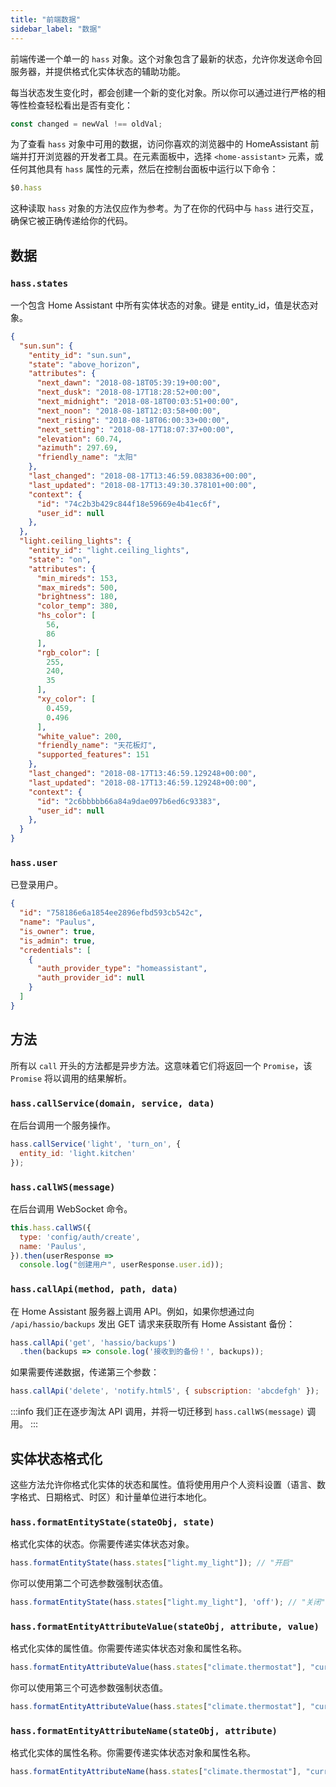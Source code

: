 ```yaml
---
title: "前端数据"
sidebar_label: "数据"
---
```


前端传递一个单一的 `hass` 对象。这个对象包含了最新的状态，允许你发送命令回服务器，并提供格式化实体状态的辅助功能。

每当状态发生变化时，都会创建一个新的变化对象。所以你可以通过进行严格的相等性检查轻松看出是否有变化：

```js
const changed = newVal !== oldVal;
```

为了查看 `hass` 对象中可用的数据，访问你喜欢的浏览器中的 HomeAssistant 前端并打开浏览器的开发者工具。在元素面板中，选择 `<home-assistant>` 元素，或任何其他具有 `hass` 属性的元素，然后在控制台面板中运行以下命令：

```js
$0.hass
```

这种读取 `hass` 对象的方法仅应作为参考。为了在你的代码中与 `hass` 进行交互，确保它被正确传递给你的代码。

## 数据

### `hass.states`

一个包含 Home Assistant 中所有实体状态的对象。键是 entity_id，值是状态对象。

```json
{
  "sun.sun": {
    "entity_id": "sun.sun",
    "state": "above_horizon",
    "attributes": {
      "next_dawn": "2018-08-18T05:39:19+00:00",
      "next_dusk": "2018-08-17T18:28:52+00:00",
      "next_midnight": "2018-08-18T00:03:51+00:00",
      "next_noon": "2018-08-18T12:03:58+00:00",
      "next_rising": "2018-08-18T06:00:33+00:00",
      "next_setting": "2018-08-17T18:07:37+00:00",
      "elevation": 60.74,
      "azimuth": 297.69,
      "friendly_name": "太阳"
    },
    "last_changed": "2018-08-17T13:46:59.083836+00:00",
    "last_updated": "2018-08-17T13:49:30.378101+00:00",
    "context": {
      "id": "74c2b3b429c844f18e59669e4b41ec6f",
      "user_id": null
    },
  },
  "light.ceiling_lights": {
    "entity_id": "light.ceiling_lights",
    "state": "on",
    "attributes": {
      "min_mireds": 153,
      "max_mireds": 500,
      "brightness": 180,
      "color_temp": 380,
      "hs_color": [
        56,
        86
      ],
      "rgb_color": [
        255,
        240,
        35
      ],
      "xy_color": [
        0.459,
        0.496
      ],
      "white_value": 200,
      "friendly_name": "天花板灯",
      "supported_features": 151
    },
    "last_changed": "2018-08-17T13:46:59.129248+00:00",
    "last_updated": "2018-08-17T13:46:59.129248+00:00",
    "context": {
      "id": "2c6bbbbb66a84a9dae097b6ed6c93383",
      "user_id": null
    },
  }
}
```

### `hass.user`

已登录用户。

```json
{
  "id": "758186e6a1854ee2896efbd593cb542c",
  "name": "Paulus",
  "is_owner": true,
  "is_admin": true,
  "credentials": [
    {
      "auth_provider_type": "homeassistant",
      "auth_provider_id": null
    }
  ]
}
```

## 方法

所有以 `call` 开头的方法都是异步方法。这意味着它们将返回一个 `Promise`，该 `Promise` 将以调用的结果解析。

### `hass.callService(domain, service, data)`

在后台调用一个服务操作。

```js
hass.callService('light', 'turn_on', {
  entity_id: 'light.kitchen'
});
```

### `hass.callWS(message)`

在后台调用 WebSocket 命令。

```js
this.hass.callWS({
  type: 'config/auth/create',
  name: 'Paulus',
}).then(userResponse =>
  console.log("创建用户", userResponse.user.id));
```

### `hass.callApi(method, path, data)`

在 Home Assistant 服务器上调用 API。例如，如果你想通过向 `/api/hassio/backups` 发出 GET 请求来获取所有 Home Assistant 备份：

```js
hass.callApi('get', 'hassio/backups')
  .then(backups => console.log('接收到的备份！', backups));
```

如果需要传递数据，传递第三个参数：

```js
hass.callApi('delete', 'notify.html5', { subscription: 'abcdefgh' });
```

:::info
我们正在逐步淘汰 API 调用，并将一切迁移到 `hass.callWS(message)` 调用。
:::

## 实体状态格式化

这些方法允许你格式化实体的状态和属性。值将使用用户个人资料设置（语言、数字格式、日期格式、时区）和计量单位进行本地化。

### `hass.formatEntityState(stateObj, state)`

格式化实体的状态。你需要传递实体状态对象。

```js
hass.formatEntityState(hass.states["light.my_light"]); // "开启"
```

你可以使用第二个可选参数强制状态值。

```js
hass.formatEntityState(hass.states["light.my_light"], 'off'); // "关闭"
```

### `hass.formatEntityAttributeValue(stateObj, attribute, value)`

格式化实体的属性值。你需要传递实体状态对象和属性名称。

```js
hass.formatEntityAttributeValue(hass.states["climate.thermostat"], "current_temperature"); // "20.5 °C"
```

你可以使用第三个可选参数强制状态值。

```js
hass.formatEntityAttributeValue(hass.states["climate.thermostat"], "current_temperature", 18); // "18 °C"
```

### `hass.formatEntityAttributeName(stateObj, attribute)`

格式化实体的属性名称。你需要传递实体状态对象和属性名称。

```js
hass.formatEntityAttributeName(hass.states["climate.thermostat"], "current_temperature"); // "当前温度"